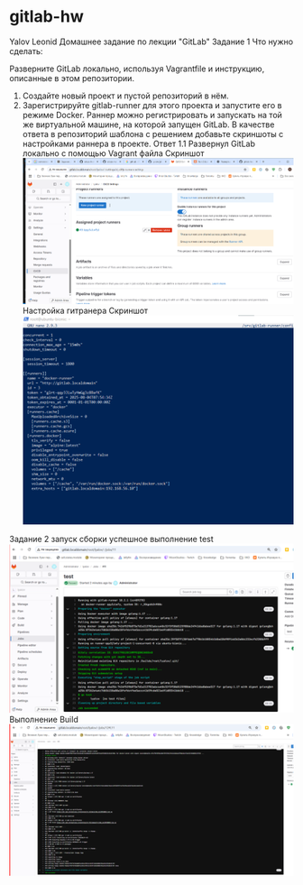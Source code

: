 # gitlab-hw
Yalov Leonid
Домашнее задание по лекции "GitLab"
Задание 1
Что нужно сделать:

Разверните GitLab локально, используя Vagrantfile и инструкцию, описанные в этом репозитории.
1) Создайте новый проект и пустой репозиторий в нём.
2) Зарегистрируйте gitlab-runner для этого проекта и запустите его в режиме Docker. Раннер можно регистрировать и запускать на той же виртуальной машине, на которой запущен GitLab.
В качестве ответа в репозиторий шаблона с решением добавьте скриншоты с настройками раннера в проекте.
Ответ 1.1 
Развернул  GitLab локально с помощью Vagrant  файла
Скриншот
![alt text](https://github.com/lyalov/gitlab-hw/blob/main/ranner_v2.png)
Настройка гитранера
Скриншот
![alt text](https://github.com/lyalov/gitlab-hw/blob/main/%D0%9A%D0%BE%D0%BD%D1%84%D0%B8%D0%B3%D1%83%D1%80%D0%B0%D1%86%D0%B8%D1%8F%20docker-runner.png)

Задание 2 
запуск сборки 
успешное выполнение test
![alt text](https://github.com/lyalov/gitlab-hw/blob/main/test.png)
Выполнение Build
![alt text](https://github.com/lyalov/gitlab-hw/blob/main/build.png)
